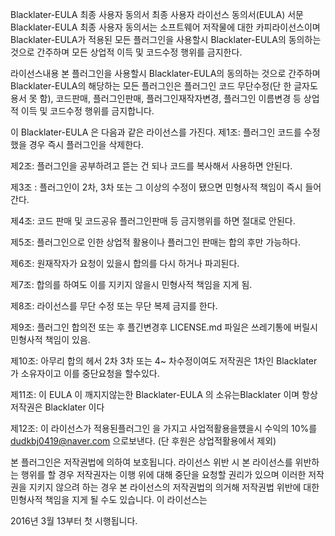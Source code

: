 Blacklater-EULA 최종 사용자 동의서
최종 사용자 라이선스 동의서(EULA)
서문
Blacklater-EULA 최종 사용자 동의서는 소프트웨어 저작물에 대한 카피라이선스이며 Blacklater-EULA가 적용된 모든 플러그인을 사용할시 Blacklater-EULA의 동의하는 것으로 간주하며 모든 상업적 이득 및 코드수정 행위를 금지한다.

라이선스내용
본 플러그인을 사용할시 Blacklater-EULA의 동의하는 것으로 간주하며 Blacklater-EULA의 해당하는 모든 플러그인은 플러그인 코드 무단수정(단 한 글자도 용서 못 함), 코드판매, 플러그인판매, 플러그인재작자변경, 플러그인 이름변경 등 상업적 이득 및 코드수정 행위를 금지합니다.

이 Blacklater-EULA 은 다음과 같은 라이선스를 가진다.
제1조: 플러그인 코드를 수정했을 경우 즉시 플러그인을 삭제한다.

제2조: 플러그인을 공부하려고 뜯는 건 되나 코드를 복사해서 사용하면 안된다.

제3조 : 플러그인이 2차, 3차 또는 그 이상의 수정이 됐으면 민형사적 책임이 즉시 들어간다.

제4조: 코드 판매 및 코드공유 플러그인판매 등 금지행위를 하면 절대로 안된다.

제5조: 플러그인으로 인한 상업적 활용이나 플러그인 판매는 합의 후만 가능하다.

제6조: 원재작자가 요청이 있을시 합의를 다시 하거나 파괴된다.

제7조: 합의를 하여도 이를 지키지 않을시 민형사적 책임을 지게 됨.

제8조: 라이선스를 무단 수정 또는 무단 복제 금지를 한다.

제9조: 플러그인 합의전 또는 후 플긴변경후 LICENSE.md 파일은 쓰레기통에 버릴시 민형사적 책임이 있음.

제10조: 아무리 합의 헤서 2차 3차 또는 4~ 차수정이여도 저작권은 1차인 Blacklater 가 소유자이고 이를 중단요청을 할수있다.

제11조: 이 EULA 이 깨지지않는한 Blacklater-EULA 의 소유는Blacklater 이며 항상 저작권은 Blacklater 이다

제12조: 이 라이선스가 적용된플러그인 을 가지고 사업적활용을헀을시 수익의 10%를 dudkbj0419@naver.com 으로보낸다. (단 후원은 상업적활용에서 제외)

본 플러그인은 저작권법에 의하여 보호됩니다. 라이선스 위반 시 본 라이선스를 위반하는 행위를 할 경우 저작권자는 이행 위에 대해 중단을 요청할 권리가 있으며 이러한 저작권을 지키지 않으려 하는 경우 본 라이선스의 저작권법의 의거해 저작권법 위반에 대한 민형사적 책임을 지게 될 수도 있습니다. 이 라이선스는

2016년 3월 13부터 첫 시행됩니다.
